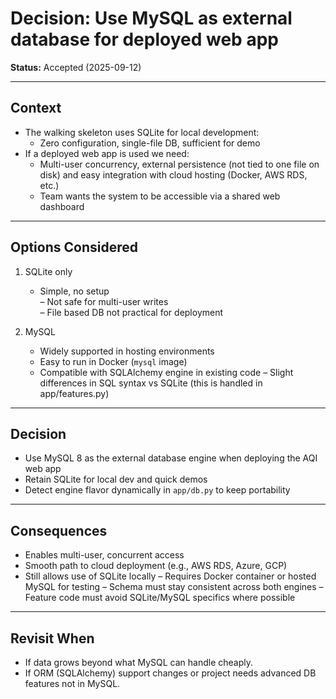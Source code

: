 <!-- -------------------------------------------------------
This records the decision to use MySQL as the external DB when deploying the AQI predictor as a web application.
  - SQLite is sufficient for local dev, but not for shared, concurrent, or deployed environments.
------------------------------------------------------- -->

# Decision: Use MySQL as external database for deployed web app
**Status:** Accepted (2025-09-12)

---

## Context
- The walking skeleton uses SQLite for local development:
  - Zero configuration, single-file DB, sufficient for demo  
- If a deployed web app is used we need: 
  - Multi-user concurrency, external persistence (not tied to one file on disk) and easy integration with cloud hosting (Docker, AWS RDS, etc.) 
  - Team wants the system to be accessible via a shared web dashboard

---

## Options Considered
1. SQLite only  
   + Simple, no setup  
   – Not safe for multi-user writes  
   – File based DB not practical for deployment

3. MySQL
   + Widely supported in hosting environments 
   + Easy to run in Docker (`mysql` image)
   + Compatible with SQLAlchemy engine in existing code
   – Slight differences in SQL syntax vs SQLite (this is handled in app/features.py)

---

## Decision
- Use MySQL 8 as the external database engine when deploying the AQI web app  
- Retain SQLite for local dev and quick demos  
- Detect engine flavor dynamically in `app/db.py` to keep portability

---

## Consequences
+ Enables multi-user, concurrent access  
+ Smooth path to cloud deployment (e.g., AWS RDS, Azure, GCP)  
+ Still allows use of SQLite locally
– Requires Docker container or hosted MySQL for testing
– Schema must stay consistent across both engines
– Feature code must avoid SQLite/MySQL specifics where possible

---

## Revisit When
- If data grows beyond what MySQL can handle cheaply.  
- If ORM (SQLAlchemy) support changes or project needs advanced DB features not in MySQL.
